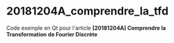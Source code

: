# 20181204A_comprendre_la_tfd
Code exemple en Qt pour l'article **[20181204A] Comprendre la Transformation de Fourier Discrète**
